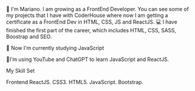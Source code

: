 👋  I'm Mariano. I am growing as a FrontEnd Developer. You can see some of my projects that I have with CoderHouse where now I am getting a certificate as a FrontEnd Dev in HTML, CSS, JS and ReactJS.
💻 I have finished the first part of the career, which includes HTML, CSS, SASS, Boostrap and SEO.

🚀 Now I'm currently studying JavaScript

🌱I'm using YouTube and ChatGPT to learn JavaScript and ReactJS.


My Skill Set

Frontend
ReactJS. CSS3. HTML5. JavaScript. Bootstrap.



